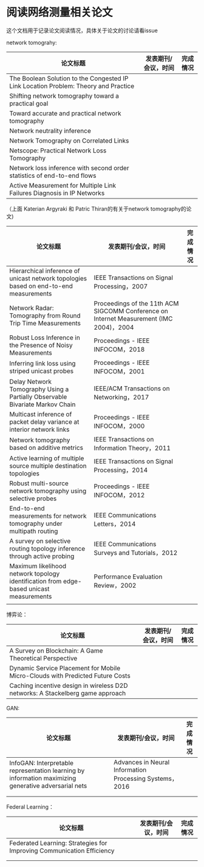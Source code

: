 # **阅读网络测量相关论文**



这个文档用于记录论文阅读情况，具体关于论文的讨论请看issue



network tomograhy:

| 论文标题                                                     | 发表期刊/会议，时间 | 完成情况 |
| ------------------------------------------------------------ | ------------------- | -------- |
| The Boolean Solution to the Congested IP Link Location Problem: Theory and Practice |                     |          |
| Shifting network tomography toward a practical goal          |                     |          |
| Toward accurate and practical network tomography             |                     |          |
| Network neutrality inference                                 |                     |          |
| Network Tomography on Correlated Links                       |                     |          |
| Netscope: Practical Network Loss Tomography                  |                     |          |
| Network loss inference with second order statistics of end-to-end flows |                     |          |
| Active Measurement for Multiple Link Failures Diagnosis in IP Networks |                     |          |

（上面 Katerian Argyraki 和 Patric Thiran的有关于network tomography的论文)



| 论文标题                                                     | 发表期刊/会议，时间                                          | 完成情况 |
| ------------------------------------------------------------ | ------------------------------------------------------------ | -------- |
| Hierarchical inference of unicast network topologies based on end-to-end measurements | IEEE Transactions on Signal Processing，2007                 |          |
| Network Radar: Tomography from Round Trip Time Measurements  | Proceedings of the 11th ACM SIGCOMM Conference on Internet Measurement (IMC 2004)，2004 |          |
| Robust Loss Inference in the Presence of Noisy Measurements  | Proceedings - IEEE INFOCOM，2018                             |          |
| Inferring link loss using striped unicast probes             | Proceedings - IEEE INFOCOM，2001                             |          |
| Delay Network Tomography Using a Partially Observable Bivariate Markov Chain | IEEE/ACM Transactions on Networking，2017                    |          |
| Multicast inference of packet delay variance at interior network links | Proceedings - IEEE INFOCOM，2000                             |          |
| Network tomography based on additive metrics                 | IEEE Transactions on Information Theory，2011                |          |
| Active learning of multiple source multiple destination topologies | IEEE Transactions on Signal Processing，2014                 |          |
| Robust multi-source network tomography using selective probes | Proceedings - IEEE INFOCOM，2012                             |          |
| End-to-end measurements for network tomography under multipath routing | IEEE Communications Letters，2014                            |          |
| A survey on selective routing topology inference through active probing | IEEE Communications Surveys and Tutorials，2012              |          |
| Maximum likelihood network topology identification from edge-based unicast measurements | Performance Evaluation Review，2002                          |          |
|                                                              |                                                              |          |

博弈论：

| 论文标题                                                     | 发表期刊/会议，时间 | 完成情况 |
| ------------------------------------------------------------ | ------------------- | -------- |
| A Survey on Blockchain: A Game Theoretical Perspective       |                     |          |
| Dynamic Service Placement for Mobile Micro-Clouds with Predicted Future Costs |                     |          |
| Caching incentive design in wireless D2D networks: A Stackelberg game approach |                     |          |



GAN:

 

| 论文标题                                                     | 发表期刊/会议，时间                                     | 完成情况 |
| ------------------------------------------------------------ | ------------------------------------------------------- | -------- |
| InfoGAN: Interpretable representation learning by information maximizing generative adversarial nets | Advances in Neural Information Processing Systems，2016 |          |
|                                                              |                                                         |          |
|                                                              |                                                         |          |

Federal Learning：

| 论文标题                                                     | 发表期刊/会议，时间 | 完成情况 |
| ------------------------------------------------------------ | ------------------- | -------- |
| Federated Learning: Strategies for Improving Communication Efficiency |                     |          |
|                                                              |                     |          |
|                                                              |                     |          |

